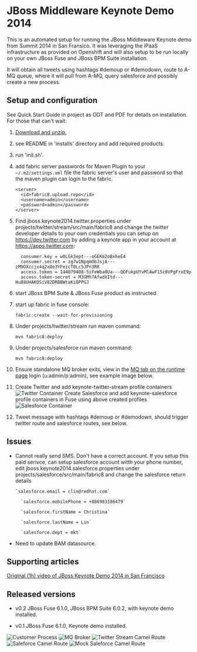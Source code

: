 JBoss Middleware Keynote Demo 2014
==================================

This is an automated setup for running the JBoss Middleware Keynote demo from Summit 2014 in San Fransico. It was leveraging the
iPaaS infrastructure as provided on Openshift and will also setup to be run locally on your own JBoss Fuse and JBoss BPM Suite installation.

It will obtain all tweets using hashtags #demoup or #demodown, route to A-MQ queue, where it will pull from A-MQ, query salesforce and possibly create a new process.


Setup and configuration
-----------------------
See Quick Start Guide in project as ODT and PDF for details on installation. For those that can't wait:

1. [Download and unzip.](https://github.com/eschabell/jboss-keynote-demo-2014/archive/master.zip) 

2. see README in 'installs' directory and add required products.

3. run 'init.sh'. 


4. add fabric server passwords for Maven Plugin to your `~/.m2/settings.xml` file the fabric server's user and password so that the maven plugin can login to the fabric.

    ```
    <server>
      <id>fabric8.upload.repo</id>
      <username>admin</username>
      <password>admin</password>
    </server>
    ```

5. Find jboss.keynote2014.twitter.properties under projects/twitter/stream/src/main/fabric8 and change the twitter developer details to your own credentials you can setup on https://dev.twitter.com by adding a keynote app in your account at https://apps.twitter.com:
	  
    ```
	  consumer.key = w0LGk3ept---oGEKm2oBxheE4
	  consumer.secret = zg7w1NpqmObJsjA---zM9OXccjx4q2xQe3YFeicT0Lc5JPn3RR
	  access.token = 144079408-5iFeWba0Ua---QOFukpUYvMlAwF1Sc0VPgFrxE9p
	  access.token-secret = M3GMh7AfwdXItd---Hu88UHAKOSiV82DRBBWtaKiOPPGJ   
    ```

6. start JBoss BPM Suite & JBoss Fuse product as instructed.

7. start up fabric in fuse console: 

     `fabric:create --wait-for-provisioning`

8. Under projects/twitter/stream run maven command:

     `mvn fabric8:deploy`

9. Under projects/salesforce run maven command:

     `mvn fabric8:deploy`

10. Ensure standalone MQ broker exits, view in the [MQ tab on the runtime page](http://localhost:8181) login (u:admin/p:admin), see example image below. 

11. Create Twitter and add  keynote-twitter-stream profile containers
	 ![Twitter Container](https://github.com/eschabell/jboss-keynote-demo-2014/blob/master/docs/demo-images/twitterCon.png?raw=true)
	 Create Salesforce and add keynote-salesforce profile containers in Fuse using above created profiles
	 ![Salesforce Container](https://github.com/eschabell/jboss-keynote-demo-2014/blob/master/docs/demo-images/salesforceCon.png?raw=true)

11. Tweet message with hashtags #demoup or #demodown, should trigger twitter route and salesforce routes, see below.


Issues
------
- Cannot really send SMS. Don't have a correct account. If you setup this paid serivce, can setup salesforce account witth your
	phone number, edit jboss.keynote2014.salesforce.properties under projects/salesforce/src/main/fabric8 and change the salesforce return details
	  
	  `salesforce.email = clin@redhat.com`
	  
		`salesforce.mobilePhone = +886983186479`
		
		`salesforce.firstName = Christina`
		
		`salesforce.lastName = Lin`
		
		`salesforce.dept = mkt`

- Need to update BAM datasource. 



Supporting articles
-------------------
[Original (1h) video of JBoss Keynote Demo 2014 in San Francisco](http://youtu.be/XPK2RTqlBxk)


Released versions
-----------------
- v0.2 JBoss Fuse 6.1.0, JBoss BPM Suite 6.0.2, with keynote demo installed.

- v0.1 JBoss Fuse 6.1.0, Keynote demo installed.


![Customer Process](https://raw.githubusercontent.com/eschabell/jboss-keynote-demo-2014/master/docs/demo-images/customer-process.png?raw=true)
![MQ Broker](https://github.com/eschabell/jboss-keynote-demo-2014/blob/master/docs/demo-images/fuse-runtime-broker.png?raw=true)
![Twitter Stream Camel Route](https://github.com/eschabell/jboss-keynote-demo-2014/blob/master/docs/demo-images/fuse-twitterstream-camel-route.png?raw=true)
![Saleforce Camel Route](https://github.com/eschabell/jboss-keynote-demo-2014/blob/master/docs/demo-images/fuse-salesforce-camel-route.png?raw=true)
![Mock Saleforce Camel Route](https://github.com/eschabell/jboss-keynote-demo-2014/blob/master/docs/demo-images/mocksalesforce-camel-route.png?raw=true)



